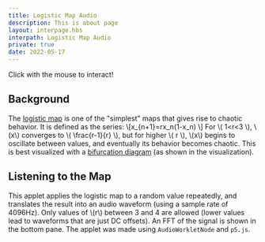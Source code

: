 ```yaml
---
title: Logistic Map Audio
description: This is about page
layout: interpage.hbs
interpath: Logistic Map Audio
private: true
date: 2022-05-17
---
```


Click with the mouse to interact!

## Background
The [logistic map](https://en.wikipedia.org/wiki/Logistic_map) is one of the "simplest" maps that gives rise to chaotic behavior. It is defined as the series:
  \\[x_{n+1}=rx_n(1-x_n) \\]
For \\( 1&lt;r&lt;3 \\), \\(x\\) converges to \\( \frac{r-1}{r} \\), but for higher \\( r \\), \\(x\\) begins to oscillate between values, and eventually its behavior becomes chaotic. This is best visualized with a [bifurcation diagram](https://en.wikipedia.org/wiki/Bifurcation_diagram) (as shown in the visualization).

## Listening to the Map

This applet applies the logistic map to a random value repeatedly, and translates the result into an audio waveform (using a sample rate of 4096Hz). Only values of \\(r\\) between 3 and 4 are allowed (lower values lead to waveforms that are just DC offsets). An FFT of the signal is shown in the bottom pane. The applet was made using <code>AudioWorkletNode</code> and <code>p5.js</code>.